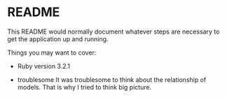 # README

This README would normally document whatever steps are necessary to get the
application up and running.

Things you may want to cover:

* Ruby version
3.2.1

* troublesome
  It was troublesome to think about the relationship of models. That is why I tried to think big picture.
  
